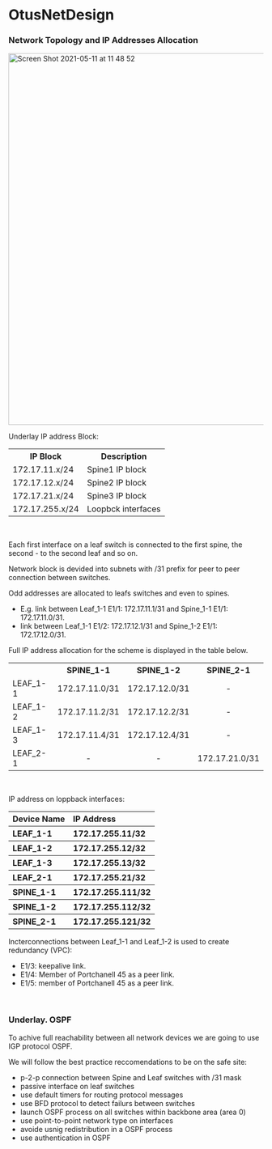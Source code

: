 # OtusNetDesign
<h3> Network Topology and IP Addresses Allocation </h3>
<img width="735" alt="Screen Shot 2021-05-11 at 11 48 52" src="https://user-images.githubusercontent.com/39993377/117787227-ee4aba00-b24e-11eb-9f17-d102ffd2a4ce.png">
<p align="left"> Underlay IP address Block: </p>
<table>
  <tr align="center">
    <th>IP Block</th>
    <th>Description</th>
  </tr>
  <tr>
    <td align="left">172.17.11.x/24</td>
    <td align="left">Spine1 IP block</td>
  </tr>
    <tr>
    <td align="left">172.17.12.x/24</td>
    <td align="left">Spine2 IP block</td>
  </tr>
    <tr>
    <td align="left">172.17.21.x/24</td>
    <td align="left">Spine3 IP block</td>
  </tr>
   <tr>
    <td align="left">172.17.255.x/24</td>
    <td align="left">Loopbck interfaces</td>
  </tr>
</table><br />
<p align="left">Each first interface on a leaf switch is connected to the first spine, the second - to the second leaf and so on.<br />
<p align="left">Network block is devided into subnets with /31 prefix for peer to peer connection between switches.<br />
<p align="left">Odd addresses are allocated to leafs switches and even to spines.<br />
<ul>
<li align="left">E.g. link between Leaf_1-1 E1/1: 172.17.11.1/31 and Spine_1-1 E1/1: 172.17.11.0/31.</li>
<li align="left">link between Leaf_1-1 E1/2: 172.17.12.1/31 and Spine_1-2 E1/1: 172.17.12.0/31.</li>
</ul>
<p align="left">Full IP address allocation for the scheme is displayed in the table below.
<br />
<table>
  <tr align="center">
    <th>&nbsp;</th>
    <th>SPINE_1-1</th>
    <th>SPINE_1-2</th>
    <th>SPINE_2-1</th>
  </tr>
  <tr>
    <td align="left">LEAF_1-1</td>
    <td align="left">172.17.11.0/31</td>
    <td align="left">172.17.12.0/31</td>
    <td align="center"> - </td>
  </tr>
    <td align="left">LEAF_1-2</td>
    <td align="left">172.17.11.2/31</td>
    <td align="left">172.17.12.2/31</td>
    <td align="center"> - </td>
  </tr>
    <td align="left">LEAF_1-3</td>
    <td align="left">172.17.11.4/31</td>
    <td align="left">172.17.12.4/31</td>
    <td align="center"> - </td>
  </tr>
   <tr>
    <td align="left">LEAF_2-1</td>
    <td align="center"> - </td>
    <td align="center"> - </td>
    <td align="left">172.17.21.0/31</td>
  </tr>
</table>
<br />
<p align="left">IP address on loppback interfaces:
<br />
<table>
  <tr align="left">
    <th>Device Name</th>
    <th>IP Address</th>
  </tr>
  <tr>
    <th align="left">LEAF_1-1</th>
    <th align="left">172.17.255.11/32</th>
  </tr>
    <tr>
    <th align="left">LEAF_1-2</th>
    <th align="left">172.17.255.12/32</th>
  </tr>
  <tr>
    <th align="left">LEAF_1-3</th>
    <th align="left">172.17.255.13/32</th>
  </tr>
  <tr>
    <th align="left">LEAF_2-1</th>
    <th align="left">172.17.255.21/32</th>
  </tr>
  <tr>
    <th align="left">SPINE_1-1</th>
    <th align="left">172.17.255.111/32</th>
  </tr>
  <tr>
    <th align="left">SPINE_1-2</th>
    <th align="left">172.17.255.112/32</th>
  </tr>
  <tr>
    <th align="left">SPINE_2-1</th>
    <th align="left">172.17.255.121/32</th>
  </tr>
</table>
<p align="left">Incterconnections between Leaf_1-1 and Leaf_1-2 is used to create redundancy (VPC):<br />
<ul>
<li align="left">E1/3: keepalive link.</li>
<li align="left">E1/4: Member of Portchanell 45 as a peer link.</li>
<li align="left">E1/5: member of Portchanell 45 as a peer link.</li>
</ul>
<br />
<h3>Underlay. OSPF</h3>
<p>To achive full reachability between all network devices we are going to use IGP protocol OSPF.</p>
<p>We will follow the best practice reccomendations to be on the safe site:<p/>
<ul>
<li align="left">p-2-p connection between Spine and Leaf switches with /31 mask</li>
<li align="left">passive interface on leaf switches</li>
<li align="left">use default timers for routing protocol messages</li>
<li align="left">use BFD protocol to detect failurs between switches</li>
<li align="left">launch OSPF process on all switches within backbone area (area 0)</li>
<li align="left">use point-to-point network type on interfaces</li>
<li align="left">avoide usnig redistribution in a OSPF process</li>
<li align="left">use authentication in OSPF</li>
</ul>
